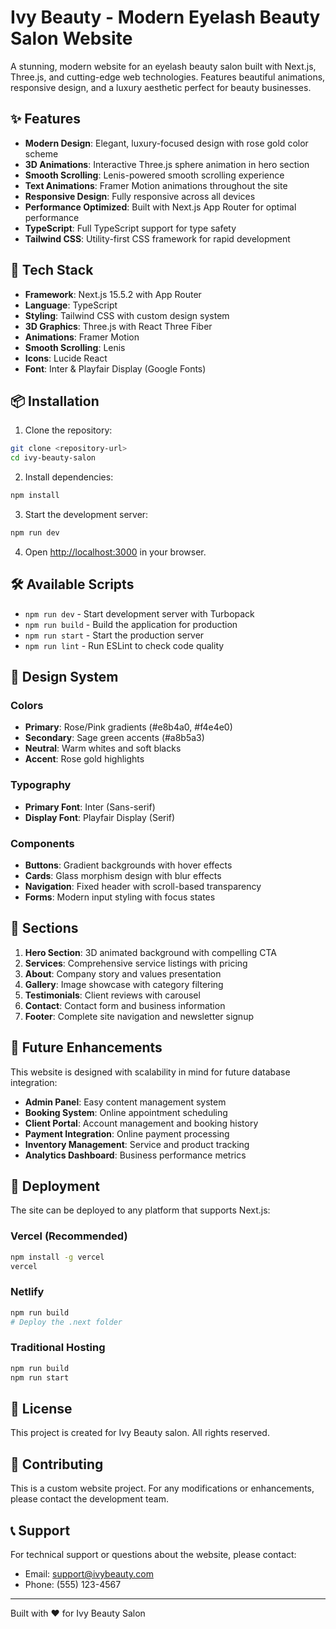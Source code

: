 # Ivy Beauty - Modern Eyelash Beauty Salon Website

A stunning, modern website for an eyelash beauty salon built with Next.js, Three.js, and cutting-edge web technologies. Features beautiful animations, responsive design, and a luxury aesthetic perfect for beauty businesses.

## ✨ Features

- **Modern Design**: Elegant, luxury-focused design with rose gold color scheme
- **3D Animations**: Interactive Three.js sphere animation in hero section
- **Smooth Scrolling**: Lenis-powered smooth scrolling experience
- **Text Animations**: Framer Motion animations throughout the site
- **Responsive Design**: Fully responsive across all devices
- **Performance Optimized**: Built with Next.js App Router for optimal performance
- **TypeScript**: Full TypeScript support for type safety
- **Tailwind CSS**: Utility-first CSS framework for rapid development

## 🚀 Tech Stack

- **Framework**: Next.js 15.5.2 with App Router
- **Language**: TypeScript
- **Styling**: Tailwind CSS with custom design system
- **3D Graphics**: Three.js with React Three Fiber
- **Animations**: Framer Motion
- **Smooth Scrolling**: Lenis
- **Icons**: Lucide React
- **Font**: Inter & Playfair Display (Google Fonts)

## 📦 Installation

1. Clone the repository:
```bash
git clone <repository-url>
cd ivy-beauty-salon
```

2. Install dependencies:
```bash
npm install
```

3. Start the development server:
```bash
npm run dev
```

4. Open [http://localhost:3000](http://localhost:3000) in your browser.

## 🛠️ Available Scripts

- `npm run dev` - Start development server with Turbopack
- `npm run build` - Build the application for production
- `npm run start` - Start the production server
- `npm run lint` - Run ESLint to check code quality

## 🎨 Design System

### Colors
- **Primary**: Rose/Pink gradients (#e8b4a0, #f4e4e0)
- **Secondary**: Sage green accents (#a8b5a3)
- **Neutral**: Warm whites and soft blacks
- **Accent**: Rose gold highlights

### Typography
- **Primary Font**: Inter (Sans-serif)
- **Display Font**: Playfair Display (Serif)

### Components
- **Buttons**: Gradient backgrounds with hover effects
- **Cards**: Glass morphism design with blur effects
- **Navigation**: Fixed header with scroll-based transparency
- **Forms**: Modern input styling with focus states

## 📱 Sections

1. **Hero Section**: 3D animated background with compelling CTA
2. **Services**: Comprehensive service listings with pricing
3. **About**: Company story and values presentation
4. **Gallery**: Image showcase with category filtering
5. **Testimonials**: Client reviews with carousel
6. **Contact**: Contact form and business information
7. **Footer**: Complete site navigation and newsletter signup

## 🔮 Future Enhancements

This website is designed with scalability in mind for future database integration:

- **Admin Panel**: Easy content management system
- **Booking System**: Online appointment scheduling
- **Client Portal**: Account management and booking history
- **Payment Integration**: Online payment processing
- **Inventory Management**: Service and product tracking
- **Analytics Dashboard**: Business performance metrics

## 🚀 Deployment

The site can be deployed to any platform that supports Next.js:

### Vercel (Recommended)
```bash
npm install -g vercel
vercel
```

### Netlify
```bash
npm run build
# Deploy the .next folder
```

### Traditional Hosting
```bash
npm run build
npm run start
```

## 📄 License

This project is created for Ivy Beauty salon. All rights reserved.

## 🤝 Contributing

This is a custom website project. For any modifications or enhancements, please contact the development team.

## 📞 Support

For technical support or questions about the website, please contact:
- Email: support@ivybeauty.com
- Phone: (555) 123-4567

---

Built with ❤️ for Ivy Beauty Salon
